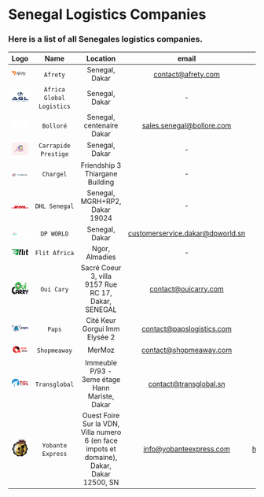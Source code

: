 # Senegal Logistics Companies
### Here is a list of all Senegales logistics companies.

|              Logo              |           Name            |                                          Location                                          |              email               |                     website                     |            phone            |
|:------------------------------:|:-------------------------:|:------------------------------------------------------------------------------------------:|:--------------------------------:|:-----------------------------------------------:|:---------------------------:|
| ![img.png]( assets/img_2.png)  |         `Afrety`          |                                       Senegal, Dakar                                       |        contact@afrety.com        |             https://www.afrety.com/             |          338644037          |
| ![img.png]( assets/img_12.png) | `Africa Global Logistics` |                                       Senegal, Dakar                                       |                -                 |           https://www.aglgroup.com/             |        33188871000          |
| ![img.png]( assets/img_11.png) |         `Bolloré`         |                                 Senegal, centenaire Dakar                                  |    sales.senegal@bollore.com     |  https://www.bollore-transport-logistics.com/   |              -              |
|  ![img.png](assets/img_6.png)  |   `Carrapide Prestige`    |                                       Senegal, Dakar                                       |                -                 |         https://carrapideprestige.com/          |        221338200666         |
| ![img.png]( assets/img_1.png)  |         `Chargel`         |                              Friendship 3 Thiargane Building                               |                -                 |             https://www.chargel.me/             |          339232222          |
| ![img.png]( assets/img_7.png)  |       `DHL Senegal`       |                               Senegal, MGRH+RP2, Dakar 19024                               |                -                 |       https://www.dhl.com/sn-fr/home.html       |          338691111          |
| ![img.png]( assets/img_10.png) |        `DP WORLD`         |                                       Senegal, Dakar                                       | customerservice.dakar@dpworld.sn |          https://www.dpworld.com/dakar          |          338890820          |
|  ![img.png](assets/img_9.png)  |       `Flit Africa`       |                                       Ngor, Almadies                                       |                -                 |             https://flitafrica.com/             |        221777612689         |
| ![img.png]( assets/img_4.png)  |        `Oui Cary`         |                    Sacré Coeur 3, villa 9157 Rue RC 17, Dakar, SENEGAL                     |       contact@ouicarry.com       |            https://www.ouicarry.com/            |        221774661616         |
|   ![img.png](assets/img.png)   |          `Paps`           |                               Cité Keur Gorgui Imm Elysée 2                                |    contact@papslogistics.com     |           https://papslogistics.com/            |        221339232323         |
| ![img.png]( assets/img_3.png)  |       `Shopmeaway`        |                                           MerMoz                                           |      contact@shopmeaway.com      |           https://www.shopmeaway.com/           |              -              |
|  ![img.png](assets/img_8.png)  |       `Transglobal`       |                       Immeuble P/93 - 3eme étage Hann Mariste, Dakar                       |      contact@transglobal.sn      | https://www.transglobal.sn/groupage-degroupage/ |        221338320309         |
| ![img.png]( assets/img_5.png)  |     `Yobante Express`     | Ouest Foire Sur la VDN, Villa numero 6 (en face impots et domaine), Dakar, Dakar 12500, SN |     info@yobanteexpress.com      |    https://www.yobanteexpress.com/#/accueil     | 221338248142 - 221785327909 |
